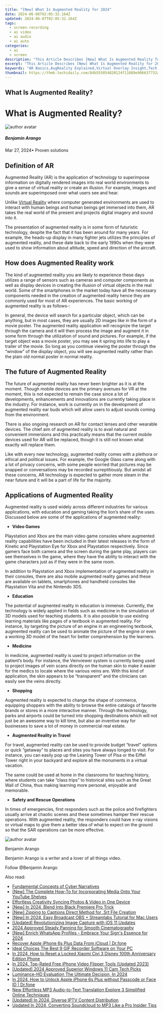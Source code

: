 ```yaml
---
title: "[New] What Is Augmented Reality for 2024"
date: 2024-06-06T02:05:32.164Z
updated: 2024-06-07T02:05:32.164Z
tags: 
  - screen-recording
  - ai video
  - ai audio
  - ai auto
categories: 
  - ai
  - screen
description: "This Article Describes [New] What Is Augmented Reality for 2024"
excerpt: "This Article Describes [New] What Is Augmented Reality for 2024"
keywords: "AR Basics,AugReality Explained,Virtual Overlay Insight,Tech AR Definition,Immersive Vision Q&A,Reality Enhancement,Digital World Merge"
thumbnail: https://thmb.techidaily.com/84b555054820124f11889e906637732ab71a15523e1f3cc982eace446c58606e.jpg
---
```


## What Is Augmented Reality?

# What is Augmented Reality?

![author avatar](https://images.wondershare.com/filmora/article-images/benjamin-arango-author.jpg)

##### Benjamin Arango

 Mar 27, 2024• Proven solutions

## Definition of AR

 Augmented Reality (AR) is the application of technology to superimpose information on digitally rendered images into real world environments to give a sense of virtual reality or create an illusion. For example, images and sounds are superimposed over what users see and hear.

 Unlike [Virtual Reality](https://tools.techidaily.com/wondershare/filmora/download/) where computer generated environments are used to interact with human beings and human beings get immersed into them, AR takes the real world of the present and projects digital imagery and sound into it.

 The presentation of augmented reality is in some form of futuristic technology, despite the fact that it has been around for many years. For example, the heads-up display in many fighter jets utilizes the principles of augmented reality, and these date back to the early 1990s when they were used to show information about altitude, speed and direction of the aircraft.

## How does Augmented Reality work

 The kind of augmented reality you are likely to experience these days utilizes a range of sensors such as cameras and computer components as well as display devices in creating the illusion of virtual objects in the real world. Some of the smartphones in the market today have all the necessary components needed in the creation of augmented reality hence they are commonly used for most of AR experiences. The basic working of augmented reality is as follows-:

 In general, the device will search for a particular object, which can be anything, but in most cases, they are usually 2D images like in the form of a movie poster. The augmented reality application will recognize the target through the camera and it will then process the image and augment it in some form through the utilization of sound and pictures. For example, if the target object was a movie poster, you may see it spring into life to play a trailer of the movie. So long as you continue viewing the poster through the “window” of the display object, you will see augmented reality rather than the plain old normal poster in normal reality.

## The future of Augmented Reality

 The future of augmented reality has never been brighter as it is at the moment. Though mobile devices are the primary avenues for VR at the moment, this is not expected to remain the case since a lot of developments, enhancements and innovations are currently taking place in the industry. For instance, work is currently on in the development of augmented reality ear buds which will allow users to adjust sounds coming from the environment.

 There is also ongoing research on AR for contact lenses and other wearable devices. The chief aim of augmented reality is to avail natural and convenient immersions and this practically means that the current mobile devices used for AR will be replaced, though it is still not known what exactly will replace them.

 Like with every new technology, augmented reality comes with a plethora or ethical and political issues. For example, the Google Glass came along with a lot of privacy concerns, with some people worried that pictures may be snapped or conversations may be recorded surreptitiously. But amidst all these concerns, AR technology is expected to gather more steam in the near future and it will be a part of life for the majority.

## Applications of Augmented Reality

 Augmented reality is used widely across different industries for various applications, with education and gaming taking the lion’s share of the uses. Discussed below are some of the applications of augmented reality:

* **Video Games**

 Playstation and Xbox are the main video game consoles where augmented reality capabilities have been included in their latest releases in the form of Kinetic and Playstation Eye for Xbox and Playstation respectively. Since gamers face both camera and the screen during the game play, players can see themselves in the game, where they have the ability to interact with the game characters just as if they were in the same room.

 In addition to Playstation and Xbox implementation of augmented reality in their consoles, there are also mobile augmented reality games and these are available on tablets, smartphones and handheld consoles like Playstation Vita and the Nintendo 3DS.

* **Education**

 The potential of augmented reality in education is immense. Currently, the technology is widely applied in fields such as medicine in the simulation of 3D models used for teaching students. It is also possible to use existing learning materials like pages of a textbook in augmented reality. For instance, by targeting the picture of an engine in an engineering textbook, augmented reality can be used to animate the picture of the engine or even a working 3D model of the heart for better comprehension by the learners.

* **Medicine**

 In medicine, augmented reality is used to project information on the patient’s body. For instance, the Veinviewer system is currently being used to project images of vein scans directly on the human skin to make it easier for the medics to locate where the various veins are. With this kind of application, the skin appears to be “transparent” and the clinicians can easily see the veins directly.

* **Shopping**

 Augmented reality is expected to change the shape of commerce, equipping shoppers with the ability to browse the entire catalogs of favorite brands or stores in a more interactive manner. Through the technology, parks and airports could be turned into shopping destinations which will not just be an awesome way to kill time, but also an inventive way for businesses to save a lot of money in commercial real estate.

* **Augmented Reality in Travel**

 For travel, augmented reality can be used to provide budget “travel” options or quick “getaway” to places and sites you have always longed to visit. For instance, you can easily pop up the Leaning Tower of Pisa or the Eiffel Tower right in your backyard and explore all the monuments in a virtual vacation.

 The same could be used at home in the classrooms for teaching history, where students can take “class trips” to historical sites such as the Great Wall of China, thus making learning more personal, enjoyable and memorable.

* **Safety and Rescue Operations**

 In times of emergencies, first responders such as the police and firefighters usually arrive at chaotic scenes and these sometimes hamper their rescue operations. With augmented reality, the responders could have x-ray visions or virtual maps to give them a better idea of what to expect on the ground so that the SAR operations can be more effective.

![author avatar](https://images.wondershare.com/filmora/article-images/benjamin-arango-author.jpg)

Benjamin Arango

Benjamin Arango is a writer and a lover of all things video.

Follow @Benjamin Arango


<ins class="adsbygoogle"
     style="display:block"
     data-ad-format="autorelaxed"
     data-ad-client="ca-pub-7571918770474297"
     data-ad-slot="1223367746"></ins>



<ins class="adsbygoogle"
     style="display:block"
     data-ad-client="ca-pub-7571918770474297"
     data-ad-slot="8358498916"
     data-ad-format="auto"
     data-full-width-responsive="true"></ins>


<span class="atpl-alsoreadstyle">Also read:</span>
<div><ul>
<li><a href="https://vp-tips.techidaily.com/fundamental-concepts-of-cyber-narratives/"><u>Fundamental Concepts of Cyber Narratives</u></a></li>
<li><a href="https://vp-tips.techidaily.com/new-the-complete-how-to-for-incorporating-media-onto-your-youtube-shelves/"><u>[New] The Complete How-To for Incorporating Media Onto Your YouTube Shelves</u></a></li>
<li><a href="https://vp-tips.techidaily.com/effortless-creativity-syncing-photos-and-video-in-one-device/"><u>Effortless Creativity  Syncing Photos & Video in One Device</u></a></li>
<li><a href="https://vp-tips.techidaily.com/new-in-2024-blend-into-black-premiere-pro-trick/"><u>[New] In 2024, Blend Into Black  Premiere Pro Trick</u></a></li>
<li><a href="https://vp-tips.techidaily.com/new-zipping-to-captions-direct-method-for-srt-file-creation/"><u>[New] Zipping to Captions  Direct Method for .Srt File Creation</u></a></li>
<li><a href="https://vp-tips.techidaily.com/new-in-2024-easy-broadcast-obs-plus-streamlabs-tutorial-for-mac-users/"><u>[New] In 2024, Easy Broadcast  OBS + Streamlabs Tutorial for Mac Users</u></a></li>
<li><a href="https://vp-tips.techidaily.com/updated-revolutionizing-image-capture-with-ios-11-updates/"><u>[Updated] Revolutionizing Image Capture with iOS 11 Updates</u></a></li>
<li><a href="https://vp-tips.techidaily.com/2024-approved-steady-panning-for-smooth-cinematography/"><u>2024 Approved  Steady Panning for Smooth Cinematography</u></a></li>
<li><a href="https://vp-tips.techidaily.com/new-enrich-whatsapp-profiles-embrace-your-signs-essence-for-2024/"><u>[New] Enrich WhatsApp Profiles - Embrace Your Sign's Essence for 2024</u></a></li>
<li><a href="https://techidaily.com/recover-apple-iphone-6s-plus-data-from-icloud-drfone-by-drfone-ios-data-recovery-ios-data-recovery/"><u>Recover Apple iPhone 6s Plus Data From iCloud | Dr.fone</u></a></li>
<li><a href="https://screen-activity-recording.techidaily.com/ideal-choices-the-best-9-gif-recorder-software-on-your-pc/"><u>Ideal Choices  The Best 9 GIF Recorder Software on Your PC</u></a></li>
<li><a href="https://unlock-android.techidaily.com/in-2024-how-to-reset-a-locked-xiaomi-civi-3-disney-100th-anniversary-edition-phone-by-drfone-android/"><u>In 2024, How to Reset a Locked Xiaomi Civi 3 Disney 100th Anniversary Edition Phone</u></a></li>
<li><a href="https://smart-video-creator.techidaily.com/in-2024-top-rated-free-iphone-video-flipper-tools-updated-2023/"><u>In 2024, Top-Rated Free iPhone Video Flipper Tools (Updated 2023)</u></a></li>
<li><a href="https://video-capture.techidaily.com/updated-2024-approved-superior-windows-11-cam-tech-picks/"><u>[Updated] 2024 Approved  Superior Windows 11 Cam Tech Picks</u></a></li>
<li><a href="https://extra-skills.techidaily.com/luminance-hd-evaluation-the-ultimate-decision-in-2024/"><u>Luminance-HD Evaluation  The Ultimate Decision, In 2024</u></a></li>
<li><a href="https://iphone-unlock.techidaily.com/in-2024-how-to-unlock-apple-iphone-6s-plus-without-passcode-or-face-id-drfone-by-drfone-ios/"><u>In 2024, How to Unlock Apple iPhone 6s Plus without Passcode or Face ID | Dr.fone</u></a></li>
<li><a href="https://audio-shaping.techidaily.com/new-effortless-mp3-audio-to-text-translation-explore-3-simplified-online-techniques/"><u>New Effortless MP3 Audio-to-Text Translation Explore 3 Simplified Online Techniques</u></a></li>
<li><a href="https://screen-video-capture.techidaily.com/updated-in-2024-diverse-iptv-content-distribution/"><u>[Updated] In 2024, Diverse IPTV Content Distribution</u></a></li>
<li><a href="https://video-ai-editor.techidaily.com/updated-in-2024-converting-soundcloud-to-mp3-like-a-pro-insider-tips/"><u>Updated In 2024, Converting Soundcloud to MP3 Like a Pro Insider Tips</u></a></li>
</ul></div>
